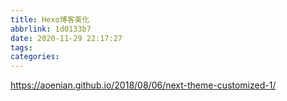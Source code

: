 ```yaml
---
title: Hexo博客美化
abbrlink: 1d0133b7
date: 2020-11-29 22:17:27
tags:
categories:
---
```


https://aoenian.github.io/2018/08/06/next-theme-customized-1/
